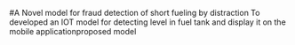 #A Novel model for fraud detection of short fueling by distraction
To developed an IOT model for detecting level in fuel tank and display it on the mobile applicationproposed model
